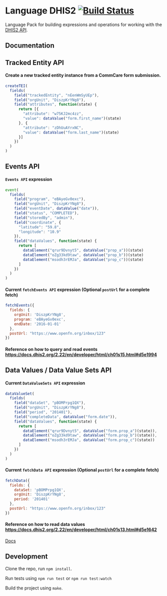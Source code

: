 Language DHIS2 [![Build Status](https://travis-ci.org/OpenFn/language-dhis2.svg?branch=master)](https://travis-ci.org/OpenFn/language-dhis2)
==============

Language Pack for building expressions and operations for working with
the [DHIS2 API](http://dhis2.github.io/dhis2-docs/master/en/developer/html/dhis2_developer_manual.html).

Documentation
-------------

## Tracked Entity API

#### Create a new tracked entity instance from a CommCare form submission.
```js
createTEI(
  fields(
    field("trackedEntity", "nEenWmSyUEp"),
    field("orgUnit", "DiszpKrYNg8"),
    field("attributes", function(state) {
      return [{
        "attribute": "w75KJ2mc4zz",
        "value": dataValue("form.first_name")(state)
      }, {
        "attribute": "zDhUuAYrxNC",
        "value": dataValue("form.last_name")(state)
      }]
    })
  )
)
```

## Events API

#### `Events API` expression
```js
event(
  fields(
    field("program", "eBAyeGv0exc"),
    field("orgUnit", "DiszpKrYNg8"),
    field("eventDate", dataValue("date")),
    field("status", "COMPLETED"),
    field("storedBy", "admin"),
    field("coordinate", {
      "latitude": "59.8",
      "longitude": "10.9"
    }),
    field("dataValues", function(state) {
      return [
        dataElement("qrur9Dvnyt5", dataValue("prop_a"))(state)
        dataElement("oZg33kd9taw", dataValue("prop_b"))(state)
        dataElement("msodh3rEMJa", dataValue("prop_c"))(state)
      ]
    })
  )
)
```

#### Current `fetchEvents API` expression (Optional `postUrl` for a complete fetch)
```js
fetchEvents({
  fields: {
    orgUnit: 'DiszpKrYNg8',
    program: 'eBAyeGv0exc',
    endDate: '2016-01-01'
  },
  postUrl: "https://www.openfn.org/inbox/123"
})
```
#### Reference on how to query and read events https://docs.dhis2.org/2.22/en/developer/html/ch01s15.html#d5e1994

## Data Values / Data Value Sets API

#### Current `DataValueSets API` expression
```js
dataValueSet(
  fields(
    field("dataSet", "pBOMPrpg1QX"),
    field("orgUnit", "DiszpKrYNg8"),
    field("period", "201401"),
    field("completeData", dataValue("form.date")),
    field("dataValues", function(state) {
      return [
        dataElement("qrur9Dvnyt5", dataValue("form.prop_a")(state)),
        dataElement("oZg33kd9taw", dataValue("form.prop_b")(state)),
        dataElement("msodh3rEMJa", dataValue("form.prop_c")(state))
      ]
    })
  )
)
```

#### Current `fetchData API` expression (Optional `postUrl` for a complete fetch)
```js
fetchData({
  fields: {
    dataSet: 'pBOMPrpg1QX',
    orgUnit: 'DiszpKrYNg8',
    period: '201401'
  },
  postUrl: "https://www.openfn.org/inbox/123"
})
```
#### Reference on how to read data values https://docs.dhis2.org/2.22/en/developer/html/ch01s13.html#d5e1642


[Docs](docs/index)


Development
-----------

Clone the repo, run `npm install`.

Run tests using `npm run test` or `npm run test:watch`

Build the project using `make`.
